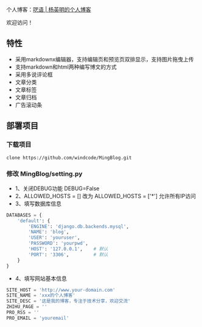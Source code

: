 个人博客：[呓语 | 杨英明的个人博客](http://www.yangyingming.com)

欢迎访问！

## 特性

* 采用markdownx编辑器，支持编辑页和预览页双排显示，支持图片拖曳上传 
* 支持markdown和html两种编写博文的方式
* 采用多说评论框
* 文章分类
* 文章标签
* 文章归档
* 广告滚动条

## 部署项目

### 下载项目

```
clone https://github.com/windcode/MingBlog.git
```

### 修改 MingBlog/setting.py

* 1、关闭DEBUG功能
DEBUG=False
* 2、ALLOWED_HOSTS = [] 改为 ALLOWED_HOSTS = ['*']
允许所有IP访问
* 3、填写数据库信息
```python
DATABASES = {
    'default': {
        'ENGINE': 'django.db.backends.mysql',
        'NAME': 'blog',
        'USER': 'youruser',
        'PASSWORD': 'yourpwd',
        'HOST': '127.0.0.1',    # 默认
        'PORT': '3306',         # 默认
    }
}
```
* 4、填写网站基本信息
```python
SITE_HOST = 'http://www.your-domain.com'
SITE_NAME = 'xxx的个人博客'
SITE_DESC = '这是我的博客，专注于技术分享，欢迎交流'
ZHIHU_PAGE = ''
PRO_RSS = ''
PRO_EMAIL = 'youremail'
```
